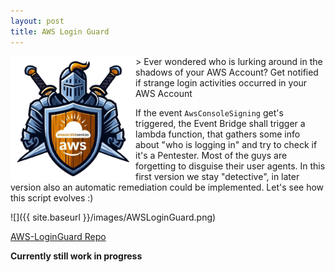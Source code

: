 ```yaml
---
layout: post
title: AWS Login Guard
---
```


<img height="200" align="left" src="/images/aws_login_guard.png">
> Ever wondered who is lurking around in the shadows of your AWS Account? Get notified if strange login activities occurred in your AWS Account

If the event `AwsConsoleSigning` get's triggered, the Event Bridge shall trigger a lambda function, that gathers some info about "who is logging in" and try to check if it's a Pentester. Most of the guys are forgetting to disguise their user agents. In this first version we stay "detective", in later version also an automatic remediation could be implemented. Let's see how this script evolves :)

![]({{ site.baseurl }}/images/AWSLoginGuard.png)


[AWS-LoginGuard Repo](https://github.com/BenjiTrapp/AWS-LoginGuard)

**Currently still work in progress**
